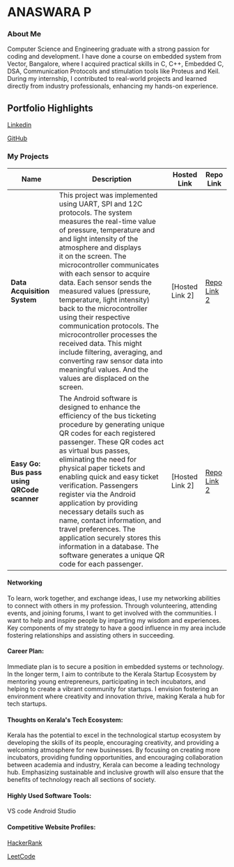 # ANASWARA P

### About Me
Computer Science and Engineering graduate with a strong passion for coding and development. I have done a course on embedded system from Vector, Bangalore, where I acquired practical skills in C, C++, Embedded C, DSA, Communication Protocols and stimulation tools like  Proteus and Keil. During my internship, I contributed to real-world projects and learned directly from industry professionals, enhancing my hands-on experience.


## Portfolio Highlights
[Linkedin](https://www.linkedin.com/in/anaswara-p-728892215/)

[GitHub](https://github.com/Anaswaraaa)



### My Projects

| Name                | Description                                                               | Hosted Link                              | Repo Link                                                      |
|---------------------|--------------------------------------------------------------|-------------------------------------|--------------------------------------|
| **Data Acquisition System**  | This project was implemented using UART, SPI and 12C protocols. The system measures the real-time value of pressure, temperature and and light intensity of the atmosphere and displays it on the screen. The microcontroller communicates with each sensor to acquire data. Each sensor sends the measured values (pressure, temperature, light intensity) back to the microcontroller using their respective communication protocols. The microcontroller processes the received data. This might include filtering, averaging, and converting raw sensor data into meaningful values. And the values are displaced on the screen. | [Hosted Link 2]    | [Repo Link 2](https://github.com/Anaswaraaa/easy_go_app)          |
| **Easy Go: Bus pass using QRCode scanner**  | The Android software is designed to enhance the efficiency of the bus ticketing procedure by generating unique QR codes for each registered passenger. These QR codes act as virtual bus passes, eliminating the need for physical paper tickets and enabling quick and easy ticket verification. Passengers register via the Android application by providing necessary details such as name, contact information, and travel preferences. The application securely stores this information in a database. The software generates a unique QR code for each passenger.     |  [Hosted Link 2]|    [Repo Link 2](https://github.com/Anaswaraaa/Data-Acquisition-System)


#### Networking
To learn, work together, and exchange ideas, I use my networking abilities to connect with others in my profession. Through volunteering, attending events, and joining forums, I want to get involved with the communities. I want to help and inspire people by imparting my wisdom and experiences. Key components of my strategy to have a good influence in my area include fostering relationships and assisting others in succeeding.


#### Career Plan:
Immediate plan is to secure a position in embedded systems or technology.
In the longer term, I aim to contribute to the Kerala Startup Ecosystem by mentoring young entrepreneurs, participating in tech incubators, and helping to create a vibrant community for startups. I envision fostering an environment where creativity and innovation thrive, making Kerala a hub for tech startups.


#### Thoughts on Kerala's Tech Ecosystem:

Kerala has the potential to excel in the technological startup ecosystem by developing the skills of its people, encouraging creativity, and providing a welcoming atmosphere for new businesses.  By focusing on creating more incubators, providing funding opportunities, and encouraging collaboration between academia and industry, Kerala can become a leading technology hub. Emphasizing sustainable and inclusive growth will also ensure that the benefits of technology reach all sections of society.

#### Highly Used Software Tools:

VS code
Android Studio

#### Competitive Website Profiles:

[HackerRank](https://www.hackerrank.com/profile/anaswaraaa)

[LeetCode](https://leetcode.com/u/anaswaraaa/)
